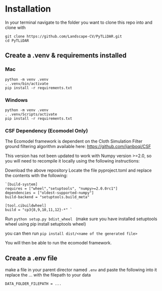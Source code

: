 # Installation

In your terminal navigate to the folder you want to clone this repo into and clone with 
```
git clone https://github.com/Landscape-CV/PyTLiDAR.git
cd PyTLiDAR
```
## Create a .venv & requirements installed
### Mac
```
python -m venv .venv
. .venv/bin/activate
pip install -r requirements.txt
```
### Windows
```
python -m venv .venv
. .venv/Scripts/activate
pip install -r requirements.txt
```
### CSF Dependency (Ecomodel Only)

The Ecomodel framework is dependent on the Cloth Simulation Filter ground filtering algorithm available here:
https://github.com/jianboqi/CSF

This version has not been updated to work with Numpy version >=2.0, so you will need to recompile it locally using the following instructions:

Download the above repository
Locate the file pyproject.toml and replace the contents with the following:
```
`[build-system]
requires = ["wheel","setuptools", "numpy>=2.0.0rc1"]
dependencies = ["oldest-supported-numpy"]
build-backend = "setuptools.build_meta"

[tool.cibuildwheel]
build = "cp3{8,9,10,11,12}-*" `
```
Run ```python setup.py bdist_wheel ```
(make sure you have installed setuptools wheel using pip install setuptools wheel)

you can then run 
```pip install dist/<name of the generated file>```

You will then be able to run the ecomodel framework.


## Create a .env file
make a file in your parent director named `.env` and paste the following into it replace the ... with the filepath to your data
```
DATA_FOLDER_FILEPATH = ...
```
